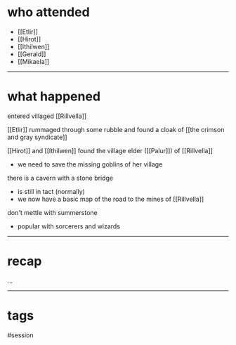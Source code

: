 # who attended

- [[Etlir]]
- [[Hirot]]
- [[Ithilwen]]
- [[Gerald]]
- [[Mikaela]]

---
# what happened

entered villaged [[Rillvella]]

[[Etlir]] rummaged through some rubble and found a cloak of [[the crimson and gray syndicate]]

[[Hirot]] and [[Ithilwen]] found the village elder ([[Palur]]) of [[Rillvella]]
- we need to save the missing goblins of her village

there is a cavern with a stone bridge
- is still in tact (normally)
- we now have a basic map of the road to the mines of [[Rillvella]]

don't mettle with summerstone
- popular with sorcerers and wizards

---
# recap

...

---
# tags

#session